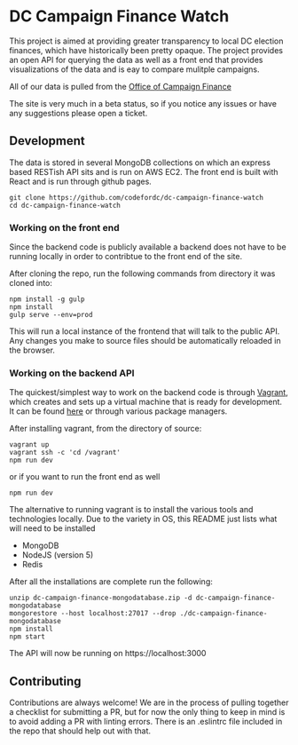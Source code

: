 # DC Campaign Finance Watch

This project is aimed at providing greater transparency to local DC election finances, which have historically been pretty opaque.  The project provides an open API for querying the data as well as a front end that provides visualizations of the data and is eay to compare mulitple campaigns.

All of our data is pulled from the [Office of Campaign Finance](http://ocf.dc.gov/)

The site is very much in a beta status, so if you notice any issues or have any suggestions please open a ticket.

## Development
The data is stored in several MongoDB collections on which an express based RESTish API sits and is run on AWS EC2.  The front end is built with React and is run through github pages.

```
git clone https://github.com/codefordc/dc-campaign-finance-watch
cd dc-campaign-finance-watch
```

### Working on the front end
Since the backend code is publicly available a backend does not have to be running locally in order to contribtue to the front end of the site.

After cloning the repo, run the following commands from directory it was cloned into:
```
npm install -g gulp
npm install
gulp serve --env=prod
```
This will run a local instance of the frontend that will talk to the public API.  Any changes you make to source files should be automatically reloaded in the browser.

### Working on the backend API
The quickest/simplest way to work on the backend code is through [Vagrant](https://www.vagrantup.com/), which creates and sets up a virtual machine that is ready for development.  It can be found [here](https://www.vagrantup.com/downloads.html) or through various package managers.

After installing vagrant, from the directory of source:
```
vagrant up
vagrant ssh -c 'cd /vagrant'
npm run dev
```

or if you want to run the front end as well

```
npm run dev
```

The alternative to running vagrant is to install the various tools and technologies locally. Due to the variety in OS, this README just lists what will need to be installed

* MongoDB
* NodeJS (version 5)
* Redis

After all the installations are complete run the following:

```
unzip dc-campaign-finance-mongodatabase.zip -d dc-campaign-finance-mongodatabase
mongorestore --host localhost:27017 --drop ./dc-campaign-finance-mongodatabase
npm install
npm start
```

The API will now be running on https://localhost:3000


## Contributing
Contributions are always welcome!  We are in the process of pulling together a checklist for submitting a PR, but for now the only thing to keep in mind is to avoid adding a PR with linting errors.  There is an .eslintrc file included in the repo that should help out with that.
